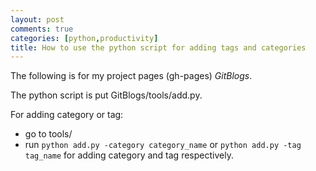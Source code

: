 ```yaml
---
layout: post
comments: true
categories: [python,productivity]
title: How to use the python script for adding tags and categories
---
```


The following is for my project pages (gh-pages) *GitBlogs*.

The python script is put GitBlogs/tools/add.py.

For adding category or tag:

 * go to tools/
 * run `python add.py -category category_name` or `python add.py -tag tag_name` for adding category and tag respectively.